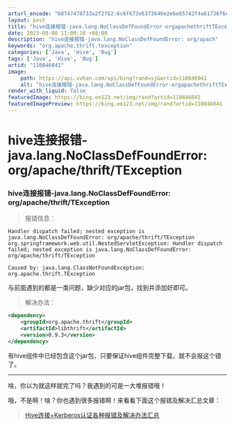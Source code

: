 ```yaml
---
arturl_encode: "68747470733a2f2f62:6c6f672e6373646e2e6e65742f4a61736f6e5f7965736c792f:61727469636c652f64657461696c732f313130383436303431"
layout: post
title: "hive连接报错-java.lang.NoClassDefFoundError-orgapachethriftTException"
date: 2023-09-08 11:09:18 +08:00
description: "hive连接报错-java.lang.NoClassDefFoundError: org/apach"
keywords: "org.apache.thrift.texception"
categories: ['Java', 'Hive', 'Bug']
tags: ['Java', 'Hive', 'Bug']
artid: "110846041"
image:
    path: https://api.vvhan.com/api/bing?rand=sj&artid=110846041
    alt: "hive连接报错-java.lang.NoClassDefFoundError-orgapachethriftTException"
render_with_liquid: false
featuredImage: https://bing.ee123.net/img/rand?artid=110846041
featuredImagePreview: https://bing.ee123.net/img/rand?artid=110846041
---
```


# hive连接报错-java.lang.NoClassDefFoundError: org/apache/thrift/TException

### hive连接报错-java.lang.NoClassDefFoundError: org/apache/thrift/TException

> 报错信息：

```
Handler dispatch failed; nested exception is java.lang.NoClassDefFoundError: org/apache/thrift/TException
org.springframework.web.util.NestedServletException: Handler dispatch failed; nested exception is java.lang.NoClassDefFoundError: org/apache/thrift/TException

Caused by: java.lang.ClassNotFoundException: org.apache.thrift.TException

```

与前面遇到的都是一类问题，缺少对应的jar包，找到并添加好即可。

> 解决办法：

```xml
<dependency>
    <groupId>org.apache.thrift</groupId>
    <artifactId>libthrift</artifactId>
    <version>0.9.3</version>
</dependency>

```

有hive组件中已经包含这个jar包，只要保证hive组件完整下载，就不会报这个错了。

---

啥，你以为就这样就完了吗？我遇到的可是一大堆报错哦！

哦，不是啊！啥？你也遇到很多报错啊！来看看下面这个报错及解决汇总文章：

> [Hive连接+Kerberos认证各种报错及解决办法汇总](https://blog.csdn.net/Jason_yesly/article/details/110840130)